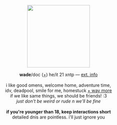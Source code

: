 <p align="center">
<img src="https://i.imgur.com/JZp4XoI.gif" width="200px">
</p>
<p align="center">
<b>wade</b>/doc (<a href="https://pronouns.cc/@deadpool">+</a>) he/it 21 xntp ― <a href="https://funny.straw.page/">ext. info</a>
<br><br>i like good omens, welcome home, adventure time,
<br>idv, deadpool, smile for me, homestuck <a href="https://rentry.co/-spiderman">+ way more</a>
<br>if we like same things, we should be friends! :3
<br><i>just don't be weird or rude n we'll be fine</i>
<br><br><b>if you're younger than 18, keep interactions short</b>
<br>detailed dnis are pointless. i'll just ignore you
</p>
